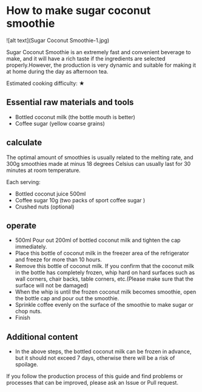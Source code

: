 # How to make sugar coconut smoothie

![alt text](Sugar Coconut Smoothie-1.jpg)

Sugar Coconut Smoothie is an extremely fast and convenient beverage to make, and it will have a rich taste if the ingredients are selected properly.However, the production is very dynamic and suitable for making it at home during the day as afternoon tea.

Estimated cooking difficulty: ★

## Essential raw materials and tools

- Bottled coconut milk (the bottle mouth is better)
- Coffee sugar (yellow coarse grains)

## calculate

The optimal amount of smoothies is usually related to the melting rate, and 300g smoothies made at minus 18 degrees Celsius can usually last for 30 minutes at room temperature.

Each serving:

- Bottled coconut juice 500ml
- Coffee sugar 10g (two packs of sport coffee sugar )
- Crushed nuts (optional)

## operate

- 500ml Pour out 200ml of bottled coconut milk and tighten the cap immediately.
- Place this bottle of coconut milk in the freezer area of ​​the refrigerator and freeze for more than 10 hours.
- Remove this bottle of coconut milk. If you confirm that the coconut milk in the bottle has completely frozen, whip hard on hard surfaces such as wall corners, chair backs, table corners, etc.(Please make sure that the surface will not be damaged)
- When the whip is until the frozen coconut milk becomes smoothie, open the bottle cap and pour out the smoothie.
- Sprinkle coffee evenly on the surface of the smoothie to make sugar or chop nuts.
- Finish

## Additional content

- In the above steps, the bottled coconut milk can be frozen in advance, but it should not exceed 7 days, otherwise there will be a risk of spoilage.

If you follow the production process of this guide and find problems or processes that can be improved, please ask an Issue or Pull request.